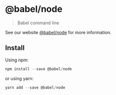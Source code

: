 # @babel/node

> Babel command line

See our website [@babel/node](https://new.babeljs.io/docs/en/next/babel-node.html) for more information.

## Install

Using npm:

```js
npm install --save @babel/node
```

or using yarn:

```js
yarn add --save @babel/node
```

